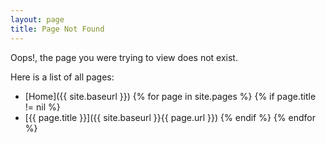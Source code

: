 ```yaml
---
layout: page
title: Page Not Found
---
```


Oops!, the page you were trying to view does not exist.

Here is a list of all pages:
- [Home]({{ site.baseurl }})
{% for page in site.pages %}
{% if page.title != nil %}
- [{{ page.title }}]({{ site.baseurl }}{{ page.url }})
{% endif %}
{% endfor %}